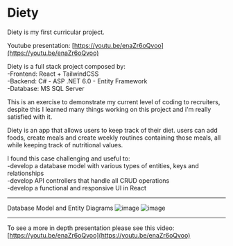 # Diety
Diety is my first curricular project.  

Youtube presentation: [https://youtu.be/enaZr6oQvoo](https://youtu.be/enaZr6oQvoo)

Diety is a full stack project composed by:  
-Frontend: React + TailwindCSS  
-Backend: C# - ASP .NET 6.0 - Entity Framework  
-Database: MS SQL Server  
  
This is an exercise to demonstrate my current level of coding to recruiters, despite this I learned many things working on this project and i'm really satisfied with it.  
  
Diety is an app that allows users to keep track of their diet. users can add foods, create meals and create weekly routines containing those meals, all while keeping track of nutritional values.  
  
I found this case challenging and useful to:  
-develop a database model with various types of entities, keys and relationships  
-develop API controllers that handle all CRUD operations  
-develop a functional and responsive UI in React

---------------------------------------------------------------------------------------------------------------------------------

Database Model and Entity Diagrams
![image](https://github.com/MattMNC/Diety/assets/98954649/329287d2-aede-4b4f-80f4-26807b11e19e)
![image](https://github.com/MattMNC/Diety/assets/98954649/92ca7dc2-5ce7-4470-b830-e92835634c76)


---------------------------------------------------------------------------------------------------------------------------------

To see a more in depth presentation please see this video: [https://youtu.be/enaZr6oQvoo](https://youtu.be/enaZr6oQvoo)
